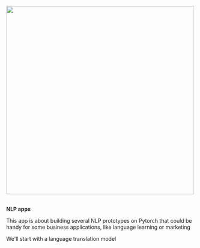 
<img src="https://i.ibb.co/8xB8wsM/nlp.jpg" 
width="500"><br/><br/>



**NLP apps** 

This app is about building several NLP prototypes on Pytorch that could be handy for some business applications, like language learning or marketing

We'll start with a language translation model





